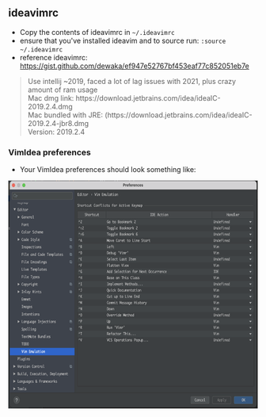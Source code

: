 ## ideavimrc

- Copy the contents of ideavimrc in `~/.ideavimrc`
- ensure that you've installed ideavim and to source run: `:source ~/.ideavimrc`
- reference ideavimrc: https://gist.github.com/dewaka/ef947e52767bf453eaf77c852051eb7e

<blockquote> 
Use intellij ~2019, faced a lot of lag issues with 2021, plus crazy amount of ram usage <br/>
Mac dmg link: https://download.jetbrains.com/idea/ideaIC-2019.2.4.dmg <br/>
Mac bundled with JRE: (https://download.jetbrains.com/idea/ideaIC-2019.2.4-jbr8.dmg <br/>
Version: 2019.2.4 <br/>
</blockquote>

### VimIdea preferences

- Your VimIdea preferences should look something like:

<p> <img src = "https://raw.githubusercontent.com/kartik1998/dotfiles/master/assets/vimidea-pref.png" alt="vimidea-preferences" width=700 height=460> </p>
